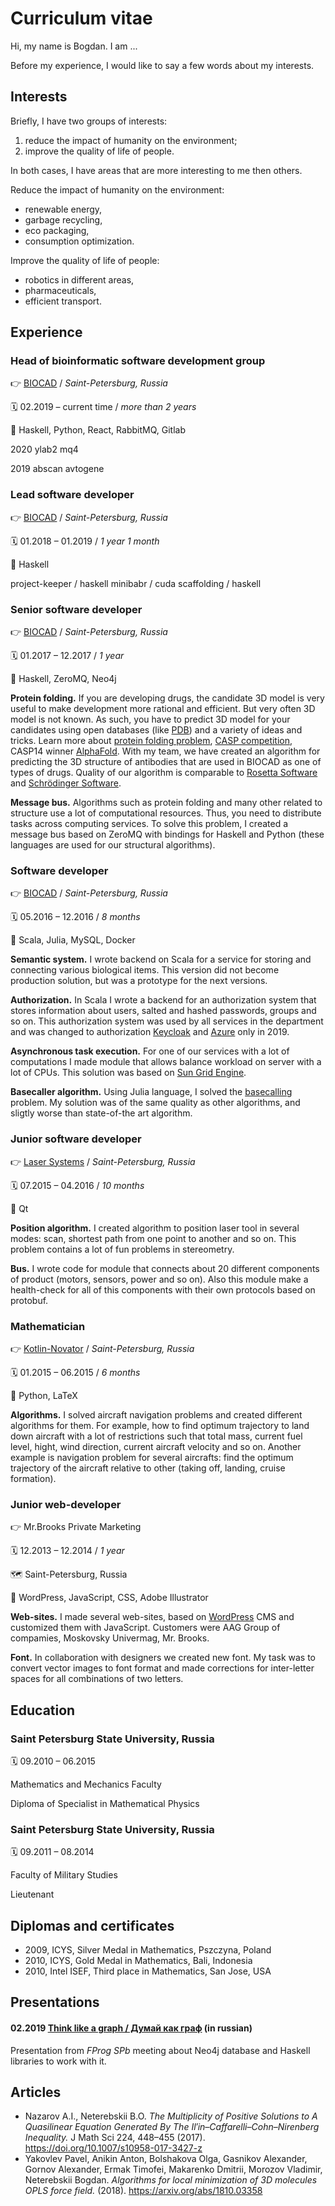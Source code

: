 # Curriculum vitae

Hi, my name is Bogdan. I am ...

Before my experience, I would like to say a few words about my interests.

## Interests

Briefly, I have two groups of interests:
  1. reduce the impact of humanity on the environment;
  2. improve the quality of life of people.

In both cases, I have areas that are more interesting to me then others.

Reduce the impact of humanity on the environment:
* renewable energy,
* garbage recycling,
* eco packaging,
* consumption optimization.

Improve the quality of life of people:
* robotics in different areas,
* pharmaceuticals,
* efficient transport.

## Experience

### Head of bioinformatic software development group

👉 [BIOCAD](https://biocad.ru/) / *Saint-Petersburg, Russia*

🗓 02.2019 – current time / *more than 2 years*

🔧 Haskell, Python, React, RabbitMQ, Gitlab

2020
ylab2
mq4

2019
abscan
avtogene


### Lead software developer

👉 [BIOCAD](https://biocad.ru/) / *Saint-Petersburg, Russia*

🗓 01.2018 – 01.2019 / *1 year 1 month*

🔧 Haskell

project-keeper / haskell
minibabr / cuda
scaffolding / haskell


### Senior software developer

👉 [BIOCAD](https://biocad.ru/) / *Saint-Petersburg, Russia*

🗓 01.2017 – 12.2017 / *1 year*

🔧 Haskell, ZeroMQ, Neo4j

**Protein folding.** If you are developing drugs, the candidate 3D model is very useful to make development more rational and efficient. But very often 3D model is not known. As such, you have to predict 3D model for your candidates using open databases (like [PDB](https://www.rcsb.org/)) and a variety of ideas and tricks. Learn more about [protein folding problem](https://en.wikipedia.org/wiki/Protein_folding), [CASP competition](https://predictioncenter.org), CASP14 winner [AlphaFold](https://deepmind.com/blog/article/AlphaFold-Using-AI-for-scientific-discovery). With my team, we have created an algorithm for predicting the 3D structure of antibodies that are used in BIOCAD as one of types of drugs. Quality of our algorithm is comparable to [Rosetta Software](https://www.rosettacommons.org/software) and [Schrödinger Software](https://www.schrodinger.com/products/prime).

**Message bus.** Algorithms such as protein folding and many other related to structure use a lot of computational resources. Thus, you need to distribute tasks across computing services. To solve this problem, I created a message bus based on ZeroMQ with bindings for Haskell and Python (these languages are used for our structural algorithms).


### Software developer

👉 [BIOCAD](https://biocad.ru/) / *Saint-Petersburg, Russia*

🗓 05.2016 – 12.2016 / *8 months*

🔧 Scala, Julia, MySQL, Docker

**Semantic system.** I wrote backend on Scala for a service for storing and connecting various biological items.
This version did not become production solution, but was a prototype for the next versions.

**Authorization.** In Scala I wrote a backend for an authorization system that stores information about users, salted and hashed passwords, groups and so on.
This authorization system was used by all services in the department and was changed to authorization [Keycloak](https://www.keycloak.org/) and [Azure](azure.microsoft.com) only in 2019.

**Asynchronous task execution.** For one of our services with a lot of computations I made module that allows balance workload on server with a lot of CPUs.
This solution was based on [Sun Grid Engine](http://star.mit.edu/cluster/docs/0.93.3/guides/sge.html).

**Basecaller algorithm.** Using Julia language, I solved the [basecalling](https://en.wikipedia.org/wiki/Base_calling) problem.
My solution was of the same quality as other algorithms, and sligtly worse than state-of-the art algorithm.


### Junior software developer

👉 [Laser Systems](http://www.lsystems.ru/en/) / *Saint-Petersburg, Russia*

🗓 07.2015 – 04.2016 / *10 months*

🔧 Qt

**Position algorithm.** I created algorithm to position laser tool in several modes: scan, shortest path from one point to another and so on. This problem contains a lot of fun problems in stereometry.

**Bus.** I wrote code for module that connects about 20 different components of product (motors, sensors, power and so on). Also this module make a health-check for all of this components with their own protocols based on protobuf.


### Mathematician

👉 [Kotlin-Novator](https://www.kotlin-novator.ru/) / *Saint-Petersburg, Russia*

🗓 01.2015 – 06.2015 / *6 months*

🔧 Python, LaTeX

**Algorithms.** I solved aircraft navigation problems and created different algorithms for them.
For example, how to find optimum trajectory to land down aircraft with a lot of restrictions such that total mass, current fuel level, hight, wind direction, current aircraft velocity and so on.
Another example is navigation problem for several aircrafts: find the optimum trajectory of the aircraft relative to other (taking off, landing, cruise formation).


### Junior web-developer

👉 Mr.Brooks Private Marketing

🗓 12.2013 – 12.2014 / *1 year*

🗺 Saint-Petersburg, Russia

🔧 WordPress, JavaScript, CSS, Adobe Illustrator

**Web-sites.** I made several web-sites, based on [WordPress](wordpress.com) CMS and customized them with JavaScript. Customers were AAG Group of compamies, Moskovsky Univermag, Mr. Brooks.

**Font.** In collaboration with designers we created new font. My task was to convert vector images to font format and made corrections for inter-letter spaces for all combinations of two letters.


## Education

### Saint Petersburg State University, Russia

🗓 09.2010 – 06.2015

Mathematics and Mechanics Faculty

Diploma of Specialist in Mathematical Physics

### Saint Petersburg State University, Russia

🗓 09.2011 – 08.2014

Faculty of Military Studies

Lieutenant

## Diplomas and certificates

* 2009, ICYS, Silver Medal in Mathematics, Pszczyna, Poland
* 2010, ICYS, Gold Medal in Mathematics, Bali, Indonesia
* 2010, Intel ISEF, Third place in Mathematics, San Jose, USA

## Presentations 

#### 02.2019 [Think like a graph / Думай как граф](https://youtu.be/BPB5omKK4Tc) (in russian)

Presentation from *FProg SPb* meeting about Neo4j database and Haskell libraries to work with it.

## Articles

* Nazarov A.I., Neterebskii B.O. *The Multiplicity of Positive Solutions to A Quasilinear Equation Generated By The Il′in–Caffarelli–Cohn–Nirenberg Inequality.* J Math Sci 224, 448–455 (2017). https://doi.org/10.1007/s10958-017-3427-z
* Yakovlev Pavel, Anikin Anton, Bolshakova Olga, Gasnikov Alexander, Gornov Alexander, Ermak Timofei, Makarenko Dmitrii, Morozov Vladimir, Neterebskii Bogdan. *Algorithms for local minimization of 3D molecules OPLS force field.* (2018). https://arxiv.org/abs/1810.03358
